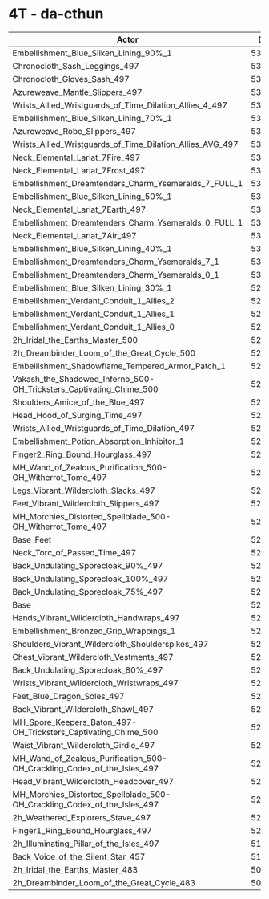 # 4T - da-cthun
| Actor | DPS | Increase |
|---|:---:|:---:|
|Embellishment_Blue_Silken_Lining_90%_1|538600|2.60%|
|Chronocloth_Sash_Leggings_497|537481|2.39%|
|Chronocloth_Gloves_Sash_497|537178|2.33%|
|Azureweave_Mantle_Slippers_497|536914|2.28%|
|Wrists_Allied_Wristguards_of_Time_Dilation_Allies_4_497|535623|2.03%|
|Embellishment_Blue_Silken_Lining_70%_1|535573|2.02%|
|Azureweave_Robe_Slippers_497|535037|1.92%|
|Wrists_Allied_Wristguards_of_Time_Dilation_Allies_AVG_497|533436|1.62%|
|Neck_Elemental_Lariat_7Fire_497|533082|1.55%|
|Neck_Elemental_Lariat_7Frost_497|533048|1.54%|
|Embellishment_Dreamtenders_Charm_Ysemeralds_7_FULL_1|532932|1.52%|
|Embellishment_Blue_Silken_Lining_50%_1|532756|1.49%|
|Neck_Elemental_Lariat_7Earth_497|532372|1.41%|
|Embellishment_Dreamtenders_Charm_Ysemeralds_0_FULL_1|532149|1.37%|
|Neck_Elemental_Lariat_7Air_497|531604|1.27%|
|Embellishment_Blue_Silken_Lining_40%_1|531532|1.25%|
|Embellishment_Dreamtenders_Charm_Ysemeralds_7_1|531111|1.17%|
|Embellishment_Dreamtenders_Charm_Ysemeralds_0_1|530449|1.05%|
|Embellishment_Blue_Silken_Lining_30%_1|529850|0.93%|
|Embellishment_Verdant_Conduit_1_Allies_2|529363|0.84%|
|Embellishment_Verdant_Conduit_1_Allies_1|529350|0.84%|
|Embellishment_Verdant_Conduit_1_Allies_0|528862|0.74%|
|2h_Iridal_the_Earths_Master_500|528687|0.71%|
|2h_Dreambinder_Loom_of_the_Great_Cycle_500|528480|0.67%|
|Embellishment_Shadowflame_Tempered_Armor_Patch_1|528109|0.60%|
|Vakash_the_Shadowed_Inferno_500-OH_Tricksters_Captivating_Chime_500|527418|0.47%|
|Shoulders_Amice_of_the_Blue_497|526718|0.34%|
|Head_Hood_of_Surging_Time_497|526671|0.33%|
|Wrists_Allied_Wristguards_of_Time_Dilation_497|526575|0.31%|
|Embellishment_Potion_Absorption_Inhibitor_1|526532|0.30%|
|Finger2_Ring_Bound_Hourglass_497|526452|0.29%|
|MH_Wand_of_Zealous_Purification_500-OH_Witherrot_Tome_497|526248|0.25%|
|Legs_Vibrant_Wildercloth_Slacks_497|526130|0.22%|
|Feet_Vibrant_Wildercloth_Slippers_497|525955|0.19%|
|MH_Morchies_Distorted_Spellblade_500-OH_Witherrot_Tome_497|525747|0.15%|
|Base_Feet|525557|0.12%|
|Neck_Torc_of_Passed_Time_497|525556|0.12%|
|Back_Undulating_Sporecloak_90%_497|525448|0.09%|
|Back_Undulating_Sporecloak_100%_497|525344|0.07%|
|Back_Undulating_Sporecloak_75%_497|525034|0.02%|
|Base|524952|0.00%|
|Hands_Vibrant_Wildercloth_Handwraps_497|524930|0.00%|
|Embellishment_Bronzed_Grip_Wrappings_1|524899|-0.01%|
|Shoulders_Vibrant_Wildercloth_Shoulderspikes_497|524838|-0.02%|
|Chest_Vibrant_Wildercloth_Vestments_497|524803|-0.03%|
|Back_Undulating_Sporecloak_80%_497|524731|-0.04%|
|Wrists_Vibrant_Wildercloth_Wristwraps_497|524534|-0.08%|
|Feet_Blue_Dragon_Soles_497|524457|-0.09%|
|Back_Vibrant_Wildercloth_Shawl_497|524296|-0.12%|
|MH_Spore_Keepers_Baton_497-OH_Tricksters_Captivating_Chime_500|523566|-0.26%|
|Waist_Vibrant_Wildercloth_Girdle_497|523320|-0.31%|
|MH_Wand_of_Zealous_Purification_500-OH_Crackling_Codex_of_the_Isles_497|522935|-0.38%|
|Head_Vibrant_Wildercloth_Headcover_497|522916|-0.39%|
|MH_Morchies_Distorted_Spellblade_500-OH_Crackling_Codex_of_the_Isles_497|522844|-0.40%|
|2h_Weathered_Explorers_Stave_497|522512|-0.46%|
|Finger1_Ring_Bound_Hourglass_497|521936|-0.57%|
|2h_Illuminating_Pillar_of_the_Isles_497|519845|-0.97%|
|Back_Voice_of_the_Silent_Star_457|519610|-1.02%|
|2h_Iridal_the_Earths_Master_483|505872|-3.63%|
|2h_Dreambinder_Loom_of_the_Great_Cycle_483|505530|-3.70%|
